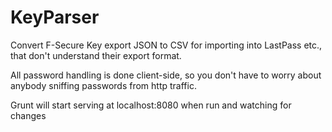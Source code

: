 # KeyParser
Convert F-Secure Key export JSON to CSV for importing into LastPass etc., that don't understand their export format.

All password handling is done client-side, so you don't have to worry about anybody sniffing passwords from http traffic.

Grunt will start serving at localhost:8080 when run and watching for changes
